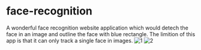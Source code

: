 # face-recognition
A wonderful face recognition website application which
would detech the face in an image and outline the face
with blue rectangle. 
The limition of this app is that it can only track
a single face in images.
![1](https://user-images.githubusercontent.com/37361235/93644711-2de83b80-fa0b-11ea-9a13-c65cd509b514.PNG)
![2](https://user-images.githubusercontent.com/37361235/93644753-422c3880-fa0b-11ea-80d6-b9bf359ff795.PNG)

